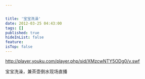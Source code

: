 ```yaml
---


title: '宝宝洗澡'
date: 2012-03-25 04:43:00
tags: []
published: true
hideInList: false
feature: 
isTop: false
---
```

<a href="http://player.youku.com/player.php/sid/XMzcwNTY5ODg0/v.swf">http://player.youku.com/player.php/sid/XMzcwNTY5ODg0/v.swf</a>
<p>宝宝洗澡，兼茶壶倒水现场直播</p>
